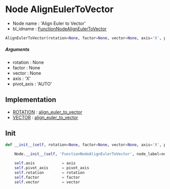 # Node AlignEulerToVector

- Node name : 'Align Euler to Vector'
- bl_idname : [FunctionNodeAlignEulerToVector](https://docs.blender.org/api/current/bpy.types.FunctionNodeAlignEulerToVector.html)


``` python
AlignEulerToVector(rotation=None, factor=None, vector=None, axis='X', pivot_axis='AUTO', node_label=None, node_color=None, **kwargs)
```
##### Arguments

- rotation : None
- factor : None
- vector : None
- axis : 'X'
- pivot_axis : 'AUTO'

## Implementation

- [ROTATION](/docs/GeoNodes/socket_ROTATION.md) : [align_euler_to_vector](/docs/GeoNodes/socket_ROTATION.md#align_euler_to_vector)
- [VECTOR](/docs/GeoNodes/socket_VECTOR.md) : [align_euler_to_vector](/docs/GeoNodes/socket_VECTOR.md#align_euler_to_vector)

## Init

``` python
def __init__(self, rotation=None, factor=None, vector=None, axis='X', pivot_axis='AUTO', node_label=None, node_color=None, **kwargs):

    Node.__init__(self, 'FunctionNodeAlignEulerToVector', node_label=node_label, node_color=node_color, **kwargs)

    self.axis            = axis
    self.pivot_axis      = pivot_axis
    self.rotation        = rotation
    self.factor          = factor
    self.vector          = vector
```
